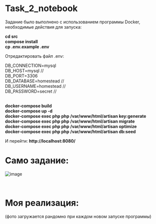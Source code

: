 # Task_2_notebook
<p>Задание было выполнено с использованием программы Docker, необходимые действия для запуска:</p>

<b>cd src</b><br>
<b>compose install</b><br>
<b>cp .env.example .env</b><br>

<p>Отредактировать файл .env:</p>
DB_CONNECTION=mysql<br>
DB_HOST=mysql //<br>
DB_PORT=3306<br>
DB_DATABASE=homestead //<br>
DB_USERNAME=homestead //<br>
DB_PASSWORD=secret //<br><br>

<b>docker-compose build</b><br>
<b>docker-compose up -d</b><br>
<b>docker-compose exec php php /var/www/html/artisan key:generate</b><br>
<b>docker-compose exec php php /var/www/html/artisan migrate</b><br>
<b>docker-compose exec php php /var/www/html/artisan optimize</b><br>
<b>docker-compose exec php php /var/www/html/artisan db:seed</b><br>

И перейти: <b>http://localhost:8080/</b>

<h1>Само задание:</h1>

![image](https://user-images.githubusercontent.com/112812361/216950921-86ee3174-cb89-4fad-bd0e-6cc31910ada2.png)

<br>
<h1>Моя реализация:</h1>
<p>(фото загружается рандомно при каждом новом запуске программы)</p>
